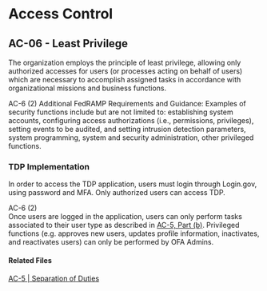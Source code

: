 # Access Control
## AC-06 - Least Privilege

The organization employs the principle of least privilege, allowing only authorized accesses for users (or processes acting on behalf of users) which are necessary to accomplish assigned tasks in accordance with organizational missions and business functions.

AC-6 (2) Additional FedRAMP Requirements and Guidance: Examples of security functions include but are not limited to: establishing system accounts, configuring access authorizations (i.e., permissions, privileges), setting events to be audited, and setting intrusion detection parameters, system programming, system and security administration, other privileged functions.

### TDP Implementation

In order to access the TDP application, users must login through Login.gov, using password and MFA.  Only authorized users can access TDP.

AC-6 (2)  
Once users are logged in the application, users can only perform tasks associated to their user type as described in [AC-5, Part (b)](docs/controls/access_control/ac-05.md).  Privileged functions (e.g. approves new users, updates profile information, inactivates, and reactivates users) can only be performed by OFA Admins.

#### Related Files
[AC-5 | Separation of Duties](docs/controls/access_control/ac-05.md)
